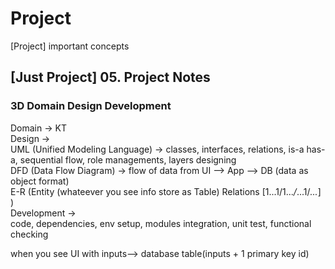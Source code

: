 # Project

[Project] important concepts

## [Just Project] 05. Project Notes

### 3D Domain Design Development

Domain -> KT            
Design ->                       
UML (Unified Modeling Language) -> classes, interfaces, relations, is-a has-a, sequential flow, role managements, layers designing                      
DFD (Data Flow Diagram) -> flow of data from UI --> App --> DB      (data as object format)                     
E-R (Entity (whateever you see info store as Table) Relations [1...1/1...*/*...1/*...*] )                       
Development ->                                  
code, dependencies, env setup, modules integration, unit test, functional checking                      

when you see UI with inputs--> database table(inputs + 1 primary key id)                



